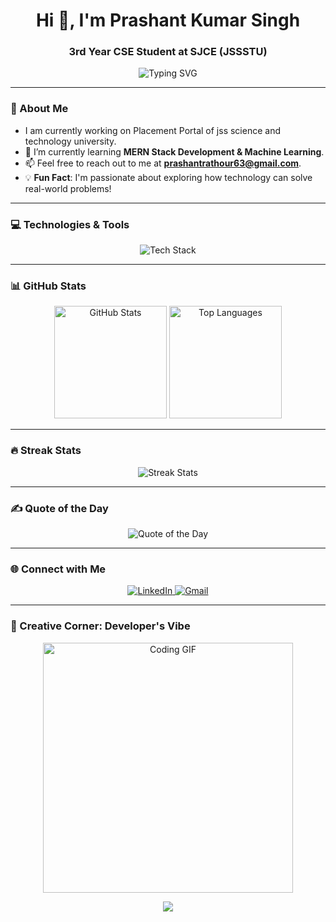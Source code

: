 <h1 align="center">Hi 👋, I'm Prashant Kumar Singh</h1>
<h3 align="center">3rd Year CSE Student at SJCE (JSSSTU)</h3>

<p align="center">
  <img src="https://readme-typing-svg.herokuapp.com?color=%2336BCF7&size=25&center=true&vCenter=true&width=600&lines=Welcome+to+my+GitHub+Profile!;Tech+Explorer+%7C+Developer+%7C+Learner;Always+Open+to+Collaboration+🤝;Love+to+Contribute+%7C" alt="Typing SVG" />
</p>

---

### 🌟 About Me
- I am currently working on Placement Portal of jss science and technology university.
- 🚀 I’m currently learning **MERN Stack Development & Machine Learning**.
- 📫 Feel free to reach out to me at **[prashantrathour63@gmail.com](mailto:prashantrathour63@gmail.com)**.
- 💡 **Fun Fact**: I'm passionate about exploring how technology can solve real-world problems!

---

### 💻 Technologies & Tools
<p align="center">
  <img src="https://skillicons.dev/icons?i=java,c,cpp,python,html,css,js,react,nodejs,express,mongodb,mysql,bootstrap,linux,git,vscode" alt="Tech Stack" />
</p>

---

### 📊 GitHub Stats
<div align="center">
  <img src="https://github-readme-stats.vercel.app/api?username=PSRajput3377&show_icons=true&include_all_commits=true&count_private=true&theme=dracula&hide_border=false" height="180" alt="GitHub Stats" />
  <img src="https://github-readme-stats.vercel.app/api/top-langs/?username=PSRajput3377&layout=compact&theme=dracula&hide_border=false" height="180" alt="Top Languages" />
</div>

---

### 🔥 Streak Stats
<p align="center">
  <img src="https://github-readme-streak-stats.herokuapp.com/?user=PSRajput3377&theme=dracula&hide_border=false" alt="Streak Stats" />
</p>

---

### ✍️ Quote of the Day
<p align="center">
  <img src="https://quotes-github-readme.vercel.app/api?type=horizontal&theme=dracula" alt="Quote of the Day" />
</p>

---

### 🌐 Connect with Me
<p align="center">
  <a href="https://www.linkedin.com/in/prashant-singh-239153258/" target="_blank">
    <img src="https://img.shields.io/badge/LinkedIn-0077B5?logo=linkedin&logoColor=white&style=for-the-badge" alt="LinkedIn" />
  </a>
  <a href="mailto:prashantrathour63@gmail.com" target="_blank">
    <img src="https://img.shields.io/badge/Gmail-D14836?logo=gmail&logoColor=white&style=for-the-badge" alt="Gmail" />
  </a>
</p>

---

### 🎨 Creative Corner: Developer's Vibe  
<p align="center">
  <img src="https://media.giphy.com/media/qgQUggAC3Pfv687qPC/giphy.gif" width="400" alt="Coding GIF" />
</p>

<p align="center">
  <img src="https://readme-typing-svg.herokuapp.com?font=Fira+Code&size=22&duration=4000&pause=500&color=36BCF7&center=true&vCenter=true&width=500&lines=Code%2C+Eat%2C+Sleep%2C+Repeat!;Fueled+by+Coffee+%26+Curiosity.; 
 Building+the+Future+One+Line+at+a+Time.;Turning+Ideas+into+Reality.">
</p>
